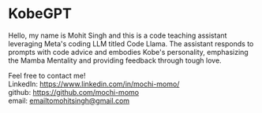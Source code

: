 # KobeGPT
Hello, my name is Mohit Singh and this is a code teaching assistant leveraging Meta's coding LLM titled Code Llama. The assistant responds to prompts with code advice and embodies Kobe's personality, emphasizing the Mamba Mentality and providing feedback through tough love.<br />

Feel free to contact me!<br />
LinkedIn: https://www.linkedin.com/in/mochi-momo/<br />
github: https://github.com/mochi-momo<br />
email: emailtomohitsingh@gmail.com<br />
